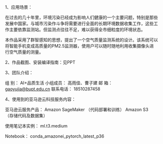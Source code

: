 1、应用场景：

在过去的几十年里，环境污染已经成为影响人们健康的一个主要问题，特别是那些发展中国家。与城市污染作斗争将需要进行全面的长期环境数据收集工作，这些工作主要依靠监测站。但监测点往往不足，难以获得全市细粒度的环境状态。

本作品采用了群智感知的思想，提出了一个空气质量监测系统的设计。该系统可以将智能手机变成高质量的PM2.5监测器，使用户可以随时随地利用收集摄像头进行空气质量的测量。

2、作品截图、安装编译指南：见PPT

3、团队介绍：

组       别：	AI+品质生活
小组成员：	高雨佳、曹子建
邮       箱：	gaoyujia@bupt.edu.cn
联系电话：	18510287458

4、使用到的亚马逊云科技服务内容：

亚马逊云服务产品：	Amazon SageMaker	（代码部署和训练）
                                 	Amazon S3		（存储代码及数据集）

使用笔记本实例：	ml.t3.medium

Notebook：	conda_amazonei_pytorch_latest_p36





